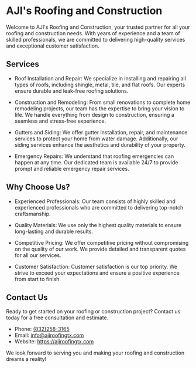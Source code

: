 # AJI's Roofing and Construction

Welcome to AJI's Roofing and Construction, your trusted partner for all your roofing and construction needs. With years of experience and a team of skilled professionals, we are committed to delivering high-quality services and exceptional customer satisfaction.

## Services

- Roof Installation and Repair: We specialize in installing and repairing all types of roofs, including shingle, metal, tile, and flat roofs. Our experts ensure durable and leak-free roofing solutions.

- Construction and Remodeling: From small renovations to complete home remodeling projects, our team has the expertise to bring your vision to life. We handle everything from design to construction, ensuring a seamless and stress-free experience.

- Gutters and Siding: We offer gutter installation, repair, and maintenance services to protect your home from water damage. Additionally, our siding services enhance the aesthetics and durability of your property.

- Emergency Repairs: We understand that roofing emergencies can happen at any time. Our dedicated team is available 24/7 to provide prompt and reliable emergency repair services.

## Why Choose Us?

- Experienced Professionals: Our team consists of highly skilled and experienced professionals who are committed to delivering top-notch craftsmanship.

- Quality Materials: We use only the highest quality materials to ensure long-lasting and durable results.

- Competitive Pricing: We offer competitive pricing without compromising on the quality of our work. We provide detailed and transparent quotes for all our services.

- Customer Satisfaction: Customer satisfaction is our top priority. We strive to exceed your expectations and ensure a positive experience from start to finish.

## Contact Us

Ready to get started on your roofing or construction project? Contact us today for a free consultation and estimate.
- Phone: [(832)258-3165](tel:8322583165)
- Email: [info@ajiroofingtx.com](mailto:info@ajiroofingtx.com)
- Website: https://ajiroofingtx.com

We look forward to serving you and making your roofing and construction dreams a reality!
